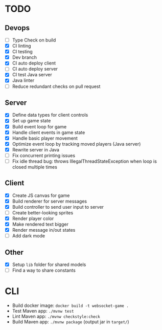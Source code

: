 # TODO

## Devops
- [ ] Type Check on build
- [x] CI linting
- [x] CI testing
- [x] Dev branch
- [x] CI auto deploy client
- [ ] CI auto deploy server
- [x] CI test Java server
- [x] Java linter
- [ ] Reduce redundant checks on pull request

## Server
- [x] Define data types for client controls
- [x] Set up game state
- [x] Build event loop for game
- [x] Handle client events in game state
- [x] Handle basic player movement
- [x] Optimize event loop by tracking moved players (Java server)
- [x] Rewrite server in Java
- [ ] Fix concurrent printing issues
- [ ] Fix idle thread bug: throws IllegalThreadStateException when loop is closed multiple times

## Client
- [x] Create JS canvas for game
- [x] Build renderer for server messages
- [x] Build controller to send user input to server
- [ ] Create better-looking sprites
- [x] Render player color
- [x] Make rendered text bigger
- [x] Render message in/out states
- [ ] Add dark mode

## Other
- [x] Setup `lib` folder for shared models
- [ ] Find a way to share constants

# CLI
- Build docker image: `docker build -t websocket-game .`
- Test Maven app: `./mvnw test`
- Lint Maven app: `./mvnw checkstyle:check`
- Build Maven app: `./mvnw package` (output jar in `target/`)